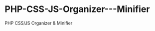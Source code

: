 PHP-CSS-JS-Organizer---Minifier
===============================

PHP CSS/JS Organizer &amp; Minifier
